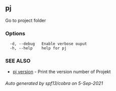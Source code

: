 ## pj

Go to project folder

### Options

```
  -d, --debug   Enable verbose ouput
  -h, --help    help for pj
```

### SEE ALSO

* [pj version](pj_version.md)	 - Print the version number of Projekt

###### Auto generated by spf13/cobra on 5-Sep-2021
